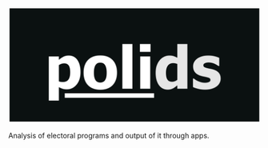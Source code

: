 ![polids](https://github.com/AndreCNF/polids/blob/main/data/polids_logo.png?raw=true)

Analysis of electoral programs and output of it through apps.
